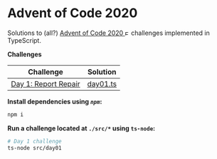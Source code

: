 # Advent of Code 2020

Solutions to (all?) [Advent of Code 2020 <img src="https://www.pngrepo.com/png/35710/180/external.png" width="10" alt="External link">](https://adventofcode.com/2020)
 challenges implemented in TypeScript.

**Challenges**

| Challenge | Solution |
|-|-|
|[Day 1: Report Repair](https://adventofcode.com/2020/day/1)|[day01.ts](./src/day01.ts)|



**Install dependencies using *`npm`*:**

```bash
npm i
```

**Run a challenge located at `./src/*` using `ts-node`:**

```bash
# Day 1 challenge
ts-node src/day01
```
